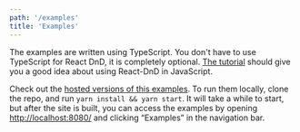 ```yaml
---
path: '/examples'
title: 'Examples'
---
```


The examples are written using TypeScript. You don't have to use TypeScript for React DnD, it is completely optional. [The tutorial](/docs/tutorial) should give you a good idea about using React-DnD in JavaScript.

Check out the [hosted versions of this examples](http://react-dnd.github.io/react-dnd/examples/tutorial). To run them locally, clone the repo, and run `yarn install && yarn start`. It will take a while to start, but after the site is built, you can access the examples by opening [http://localhost:8080/](http://localhost:8080/) and clicking “Examples” in the navigation bar.
